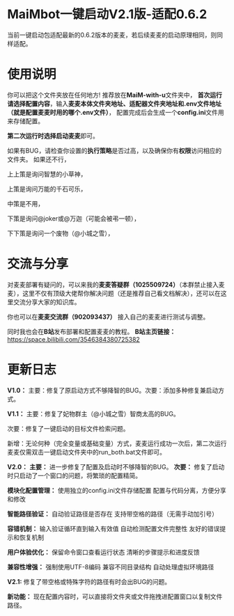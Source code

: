 # MaiMbot一键启动V2.1版-适配0.6.2
当前一键启动包适配最新的0.6.2版本的麦麦，若后续麦麦的启动原理相同，则同样适配。

# 使用说明
你可以把这个文件夹放在任何地方!
推荐放在**MaiM-with-u**文件夹中，
**首次运行请选择配置内容**，输入**麦麦本体文件夹地址、适配器文件夹地址和.env文件地址（就是配置麦麦时用的哪个.env文件）**，
配置完成后会生成一个**config.ini**文件用来存储配置。

**第二次运行时选择启动麦麦**即可。

如果有BUG，请检查你设置的**执行策略**是否过高，以及确保你有**权限**访问相应的文件夹。
如果还不行，

上上策是询问智慧的小草神，

上策是询问万能的千石可乐，

中策是不用，

下策是询问@joker或@万迦（可能会被弔一顿），

下下策是询问一个废物（@小城之雪），

# 交流与分享
对麦麦部署有疑问的，可以来我的**麦麦答疑群（1025509724）**（本群禁止接入麦麦），这里不仅有顶级大佬帮你解决问题（还是推荐自己看文档解决），还可以在这里交流分享大家的知识库。

你也可以在**麦麦交流群（902093437）** 接入自己的麦麦进行测试与调整。

同时我也会在**B站**发布部署和配置麦麦的教程。
**B站主页链接：** https://space.bilibili.com/3546384380725382

# 更新日志
**V1.0：** 
主要：修复了原启动方式不够降智的BUG。次要：添加多种修复兼启动方式。

**V1.1：** 
主要：修复了妃物群主（@小城之雪）智商太高的BUG。

次要：修复了一键启动的目标文件检索问题。

新增：无论何种（完全变量或基础变量）方式，麦麦运行成功一次后，第二次运行麦麦仅需双击一键启动文件夹中的run_both.bat文件即可。

**V2.0：** 
**主要：** 进一步修复了配置及启动时不够降智的BUG。
**次要：** 修复了启动时只启动了一个窗口的问题，将繁琐的配置精简。

**模块化配置管理：**
	使用独立的config.ini文件存储配置
	配置与代码分离，方便分享和修改
  
**智能路径验证：**
	自动验证路径是否存在
	支持带空格的路径（无需手动加引号）
  
**容错机制：**
	输入验证循环直到输入有效值
	自动检测配置文件完整性
	友好的错误提示和恢复机制
  
**用户体验优化：**
	保留命令窗口查看运行状态
	清晰的步骤提示和进度反馈
  
**兼容性增强：**
	强制使用UTF-8编码
	兼容不同目录结构
	自动处理虚拟环境路径
  
 **V2.1:**
  修复了带空格或特殊字符的路径有时会出BUG的问题。
  
 **新功能：**
	现在配置内容时，可以直接将文件夹或文件拖拽进配置窗口以复制文件路径。


